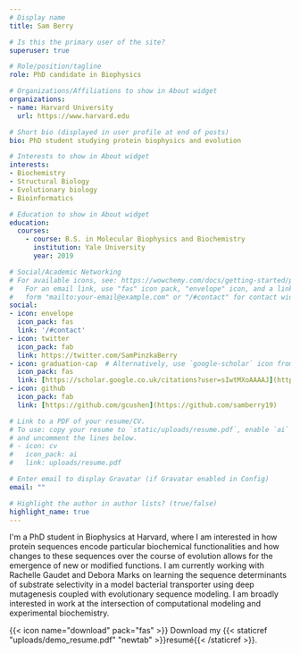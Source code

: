 ```yaml
---
# Display name
title: Sam Berry

# Is this the primary user of the site?
superuser: true

# Role/position/tagline
role: PhD candidate in Biophysics

# Organizations/Affiliations to show in About widget
organizations:
- name: Harvard University
  url: https://www.harvard.edu

# Short bio (displayed in user profile at end of posts)
bio: PhD student studying protein biophysics and evolution

# Interests to show in About widget
interests:
- Biochemistry
- Structural Biology
- Evolutionary biology
- Bioinformatics

# Education to show in About widget
education:
  courses:
    - course: B.S. in Molecular Biophysics and Biochemistry
      institution: Yale University
      year: 2019

# Social/Academic Networking
# For available icons, see: https://wowchemy.com/docs/getting-started/page-builder/#icons
#   For an email link, use "fas" icon pack, "envelope" icon, and a link in the
#   form "mailto:your-email@example.com" or "/#contact" for contact widget.
social:
- icon: envelope
  icon_pack: fas
  link: '/#contact'
- icon: twitter
  icon_pack: fab
  link: https://twitter.com/SamPinzkaBerry
- icon: graduation-cap  # Alternatively, use `google-scholar` icon from `ai` icon pack
  icon_pack: fas
  link: [https://scholar.google.co.uk/citations?user=sIwtMXoAAAAJ](https://scholar.google.com/citations?view_op=list_works&hl=en&user=ceLcbd0AAAAJ)
- icon: github
  icon_pack: fab
  link: [https://github.com/gcushen](https://github.com/samberry19)

# Link to a PDF of your resume/CV.
# To use: copy your resume to `static/uploads/resume.pdf`, enable `ai` icons in `params.toml`, 
# and uncomment the lines below.
# - icon: cv
#   icon_pack: ai
#   link: uploads/resume.pdf

# Enter email to display Gravatar (if Gravatar enabled in Config)
email: ""

# Highlight the author in author lists? (true/false)
highlight_name: true
---
```

I'm a PhD student in Biophysics at Harvard, where I am interested in how protein sequences encode particular biochemical functionalities and how changes to these sequences over the course of evolution allows for the emergence of new or modified functions. I am currently working with Rachelle Gaudet and Debora Marks on learning the sequence determinants of substrate selectivity in a model bacterial transporter using deep mutagenesis coupled with evolutionary sequence modeling. I am broadly interested in work at the intersection of computational modeling and experimental biochemistry.

{{< icon name="download" pack="fas" >}} Download my {{< staticref "uploads/demo_resume.pdf" "newtab" >}}resumé{{< /staticref >}}.
